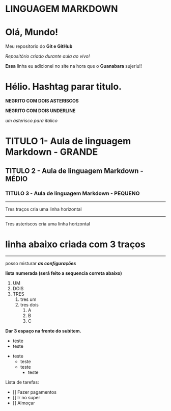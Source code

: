 
# LINGUAGEM MARKDOWN

# Olá, Mundo!
 Meu repositorio do **Git e GitHub**

*Repositório criado durante aula ao vivo!*

__Essa__ linha eu adicionei no site na hora que o **Guanabara** sujeriu!!

# Hélio.  Hashtag parar titulo.

**NEGRITO COM DOIS ASTERISCOS**

__NEGRITO COM DOIS UNDERLINE__

*um asterisco para italico*

# TITULO 1-  Aula de linguagem Markdown - GRANDE

 ## TITULO 2 - Aula de linguagem Markdown - MÉDIO
 
  ### TITULO 3 - Aula de linguagem Markdown - PEQUENO
  
  ---   
  Tres traços cria uma linha horizontal
  
  ***   
  Tres asteriscos cria uma linha horizontal
  
  # linha abaixo criada com 3 traços
  ---
  
  posso misturar __*as configurações*__
  
**lista numerada (será feito a sequencia correta abaixo)**

1. UM
1. DOIS
1. TRES
   1. tres um
   1. tres dois
      1. A
      2. B
      1. C
  
  **Dar 3 espaço na frente do subitem.**
  
  * teste
  * teste
  - teste
    * teste
    - teste
       * teste

Lista de tarefas:

- [] Fazer pagamentos
- [] Ir no super
- [] Almoçar
       
  
  
  

